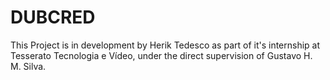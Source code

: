 # DUBCRED

This Project is in development by Herik Tedesco as part of it's internship at Tesserato Tecnologia e Vídeo, under the direct supervision of Gustavo H. M. Silva.
